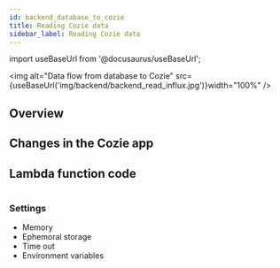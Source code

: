 ```yaml
---
id: backend_database_to_cozie
title: Reading Cozie data
sidebar_label: Reading Cozie data
---
```


import useBaseUrl from '@docusaurus/useBaseUrl'; 


<img alt="Data flow from database to Cozie" src={useBaseUrl('img/backend/backend_read_influx.jpg')}width="100%" />

## Overview


## Changes in the Cozie app


## Lambda function code

```python title="Lambda function"

```

### Settings
- Memory
- Ephemoral storage
- Time out
- Environment variables
